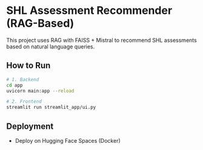 # SHL Assessment Recommender (RAG-Based)

This project uses RAG with FAISS + Mistral to recommend SHL assessments based on natural language queries.

## How to Run
```bash
# 1. Backend
cd app
uvicorn main:app --reload

# 2. Frontend
streamlit run streamlit_app/ui.py
```

## Deployment
- Deploy on Hugging Face Spaces (Docker)
